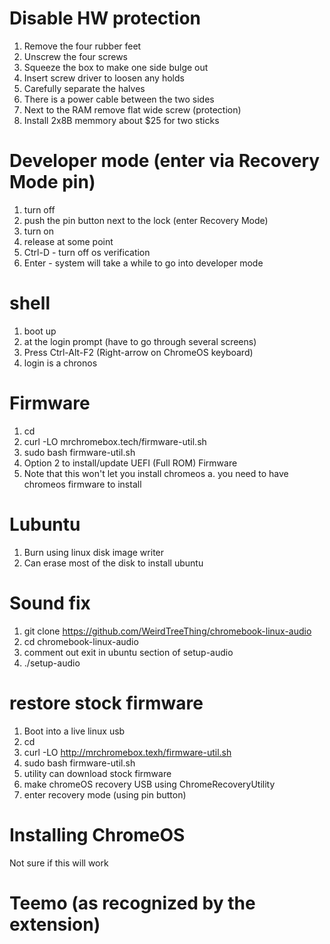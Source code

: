# Disable HW protection
1. Remove the four rubber feet
2. Unscrew the four screws
3. Squeeze the box to make one side bulge out
4. Insert screw driver to loosen any holds
5. Carefully separate the halves
6. There is a power cable between the two sides
7. Next to the RAM remove flat wide screw (protection)
8. Install 2x8B memmory about $25 for two sticks

# Developer mode (enter via Recovery Mode pin)
1. turn off
2. push the pin button next to the lock (enter Recovery Mode)
3. turn on
4. release at some point
5. Ctrl-D - turn off os verification
6. Enter - system will take a while to go into developer mode

# shell
1. boot up
2. at the login prompt (have to go through several screens)
3. Press Ctrl-Alt-F2 (Right-arrow on ChromeOS keyboard)
4. login is a chronos

# Firmware
1. cd
2. curl -LO mrchromebox.tech/firmware-util.sh
3. sudo bash firmware-util.sh
4. Option 2 to install/update UEFI (Full ROM) Firmware
5. Note that this won't let you install chromeos
   a. you need to have chromeos firmware to install

# Lubuntu
1. Burn using linux disk image writer
2. Can erase most of the disk to install ubuntu

# Sound fix
1. git clone https://github.com/WeirdTreeThing/chromebook-linux-audio
2. cd chromebook-linux-audio
3. comment out exit in ubuntu section of setup-audio
4. ./setup-audio

# restore stock firmware
1. Boot into a live linux usb
2. cd
3. curl -LO http://mrchromebox.texh/firmware-util.sh
4. sudo bash firmware-util.sh
5. utility can download stock firmware
6. make chromeOS recovery USB using ChromeRecoveryUtility 
7. enter recovery mode (using pin button)

# Installing ChromeOS
Not sure if this will work

# Teemo (as recognized by the extension)